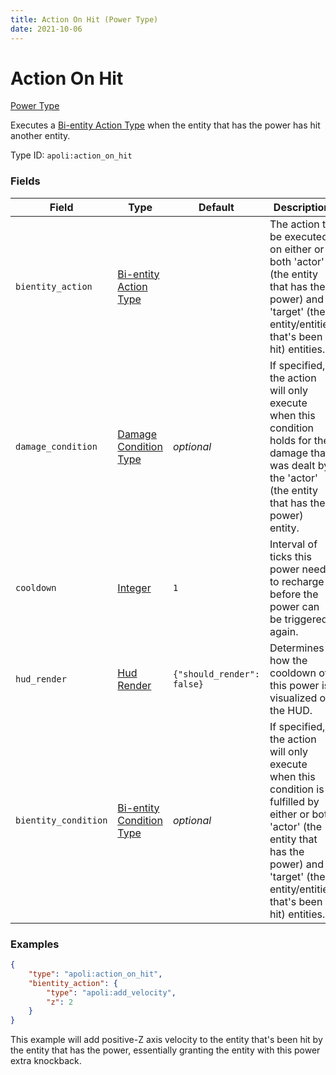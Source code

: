 ```yaml
---
title: Action On Hit (Power Type)
date: 2021-10-06
---
```


# Action On Hit

[Power Type](../power_types.md)

Executes a [Bi-entity Action Type](../bientity_action_types.md) when the entity that has the power has hit another entity.

Type ID: `apoli:action_on_hit`

### Fields

Field  | Type | Default | Description
-------|------|---------|------------
`bientity_action` | [Bi-entity Action Type](../bientity_action_types.md) | | The action to be executed on either or both 'actor' (the entity that has the power) and 'target' (the entity/entities that's been hit) entities.
`damage_condition` | [Damage Condition Type](../damage_condition_types.md) | _optional_ | If specified, the action will only execute when this condition holds for the damage that was dealt by the 'actor' (the entity that has the power) entity.
`cooldown` | [Integer](../data_types/integer.md) | `1` | Interval of ticks this power needs to recharge before the power can be triggered again.
`hud_render` | [Hud Render](../data_types/hud_render.md) | `{"should_render": false}` | Determines how the cooldown of this power is visualized on the HUD.
`bientity_condition` | [Bi-entity Condition Type](../bientity_condition_types.md) | _optional_ | If specified, the action will only execute when this condition is fulfilled by either or both 'actor' (the entity that has the power) and 'target' (the entity/entities that's been hit) entities.

### Examples

```json
{
	"type": "apoli:action_on_hit",
	"bientity_action": {
		"type": "apoli:add_velocity",
		"z": 2
	}
}
```

This example will add positive-Z axis velocity to the entity that's been hit by the entity that has the power, essentially granting the entity with this power extra knockback.
